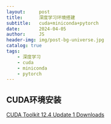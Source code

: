 ```yaml
---
layout:     post
title:      深度学习环境搭建
subtitle:   cuda+miniconda+pytorch
date:       2024-04-05
author:     JS
header-img: img/post-bg-universe.jpg
catalog: true
tags:
    - 深度学习
    - cuda
    - miniconda
    - pytorch
---
```


## CUDA环境安装

[CUDA Toolkit 12.4 Update 1 Downloads](https://developer.nvidia.com/cuda-downloads?target_os=Windows&target_arch=x86_64&target_version=10&target_type=exe_local)

